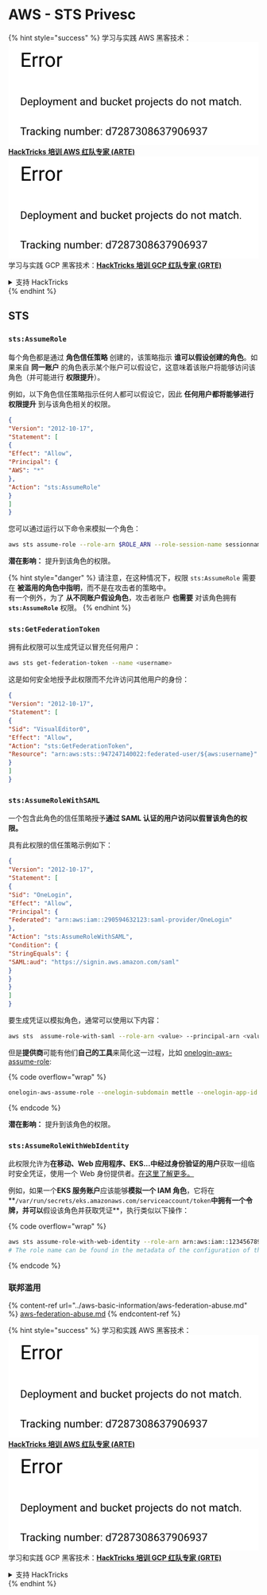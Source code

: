 # AWS - STS Privesc

{% hint style="success" %}
学习与实践 AWS 黑客技术：<img src="../../../.gitbook/assets/image (1) (1).png" alt="" data-size="line">[**HackTricks 培训 AWS 红队专家 (ARTE)**](https://training.hacktricks.xyz/courses/arte)<img src="../../../.gitbook/assets/image (1) (1).png" alt="" data-size="line">\
学习与实践 GCP 黑客技术：<img src="../../../.gitbook/assets/image (2).png" alt="" data-size="line">[**HackTricks 培训 GCP 红队专家 (GRTE)**<img src="../../../.gitbook/assets/image (2).png" alt="" data-size="line">](https://training.hacktricks.xyz/courses/grte)

<details>

<summary>支持 HackTricks</summary>

* 查看 [**订阅计划**](https://github.com/sponsors/carlospolop)!
* **加入** 💬 [**Discord 群组**](https://discord.gg/hRep4RUj7f) 或 [**telegram 群组**](https://t.me/peass) 或 **在** **Twitter** 🐦 [**@hacktricks\_live**](https://twitter.com/hacktricks\_live)** 上关注我们。**
* **通过向** [**HackTricks**](https://github.com/carlospolop/hacktricks) 和 [**HackTricks Cloud**](https://github.com/carlospolop/hacktricks-cloud) github 仓库提交 PR 分享黑客技巧。

</details>
{% endhint %}

## STS

### `sts:AssumeRole`

每个角色都是通过 **角色信任策略** 创建的，该策略指示 **谁可以假设创建的角色**。如果来自 **同一账户** 的角色表示某个账户可以假设它，这意味着该账户将能够访问该角色（并可能进行 **权限提升**）。

例如，以下角色信任策略指示任何人都可以假设它，因此 **任何用户都将能够进行权限提升** 到与该角色相关的权限。
```json
{
"Version": "2012-10-17",
"Statement": [
{
"Effect": "Allow",
"Principal": {
"AWS": "*"
},
"Action": "sts:AssumeRole"
}
]
}
```
您可以通过运行以下命令来模拟一个角色：
```bash
aws sts assume-role --role-arn $ROLE_ARN --role-session-name sessionname
```
**潜在影响：** 提升到该角色的权限。

{% hint style="danger" %}
请注意，在这种情况下，权限 `sts:AssumeRole` 需要在 **被滥用的角色中指明**，而不是在攻击者的策略中。\
有一个例外，为了 **从不同账户假设角色**，攻击者账户 **也需要** 对该角色拥有 **`sts:AssumeRole`** 权限。
{% endhint %}

### **`sts:GetFederationToken`**

拥有此权限可以生成凭证以冒充任何用户：
```bash
aws sts get-federation-token --name <username>
```
这是如何安全地授予此权限而不允许访问其他用户的身份：
```json
{
"Version": "2012-10-17",
"Statement": [
{
"Sid": "VisualEditor0",
"Effect": "Allow",
"Action": "sts:GetFederationToken",
"Resource": "arn:aws:sts::947247140022:federated-user/${aws:username}"
}
]
}
```
### `sts:AssumeRoleWithSAML`

一个包含此角色的信任策略授予**通过 SAML 认证的用户访问以假冒该角色的权限。**

具有此权限的信任策略示例如下：
```json
{
"Version": "2012-10-17",
"Statement": [
{
"Sid": "OneLogin",
"Effect": "Allow",
"Principal": {
"Federated": "arn:aws:iam::290594632123:saml-provider/OneLogin"
},
"Action": "sts:AssumeRoleWithSAML",
"Condition": {
"StringEquals": {
"SAML:aud": "https://signin.aws.amazon.com/saml"
}
}
}
]
}
```
要生成凭证以模拟角色，通常可以使用以下内容：
```bash
aws sts  assume-role-with-saml --role-arn <value> --principal-arn <value>
```
但是**提供商**可能有他们**自己的工具**来简化这一过程，比如 [onelogin-aws-assume-role](https://github.com/onelogin/onelogin-python-aws-assume-role):

{% code overflow="wrap" %}
```bash
onelogin-aws-assume-role --onelogin-subdomain mettle --onelogin-app-id 283740 --aws-region eu-west-1 -z 3600
```
{% endcode %}

**潜在影响：** 提升到该角色的权限。

### `sts:AssumeRoleWithWebIdentity`

此权限允许为**在移动、Web 应用程序、EKS...中经过身份验证的用户**获取一组临时安全凭证，使用一个 Web 身份提供者。[在这里了解更多。](https://docs.aws.amazon.com/STS/latest/APIReference/API\_AssumeRoleWithWebIdentity.html)

例如，如果一个**EKS 服务账户**应该能够**模拟一个 IAM 角色**，它将在**`/var/run/secrets/eks.amazonaws.com/serviceaccount/token`**中拥有一个令牌，并可以**假设该角色并获取凭证**，执行类似以下操作：

{% code overflow="wrap" %}
```bash
aws sts assume-role-with-web-identity --role-arn arn:aws:iam::123456789098:role/<role_name> --role-session-name something --web-identity-token file:///var/run/secrets/eks.amazonaws.com/serviceaccount/token
# The role name can be found in the metadata of the configuration of the pod
```
{% endcode %}

### 联邦滥用

{% content-ref url="../aws-basic-information/aws-federation-abuse.md" %}
[aws-federation-abuse.md](../aws-basic-information/aws-federation-abuse.md)
{% endcontent-ref %}

{% hint style="success" %}
学习和实践 AWS 黑客技术：<img src="../../../.gitbook/assets/image (1) (1).png" alt="" data-size="line">[**HackTricks 培训 AWS 红队专家 (ARTE)**](https://training.hacktricks.xyz/courses/arte)<img src="../../../.gitbook/assets/image (1) (1).png" alt="" data-size="line">\
学习和实践 GCP 黑客技术：<img src="../../../.gitbook/assets/image (2).png" alt="" data-size="line">[**HackTricks 培训 GCP 红队专家 (GRTE)**<img src="../../../.gitbook/assets/image (2).png" alt="" data-size="line">](https://training.hacktricks.xyz/courses/grte)

<details>

<summary>支持 HackTricks</summary>

* 查看 [**订阅计划**](https://github.com/sponsors/carlospolop)!
* **加入** 💬 [**Discord 群组**](https://discord.gg/hRep4RUj7f) 或 [**电报群组**](https://t.me/peass) 或 **在** **Twitter** 🐦 **上关注我们** [**@hacktricks\_live**](https://twitter.com/hacktricks\_live)**.**
* **通过向** [**HackTricks**](https://github.com/carlospolop/hacktricks) 和 [**HackTricks Cloud**](https://github.com/carlospolop/hacktricks-cloud) github 仓库提交 PR 来分享黑客技巧。

</details>
{% endhint %}
